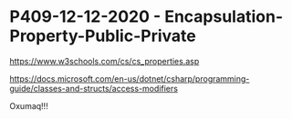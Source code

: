 # P409-12-12-2020 - Encapsulation-Property-Public-Private

https://www.w3schools.com/cs/cs_properties.asp

https://docs.microsoft.com/en-us/dotnet/csharp/programming-guide/classes-and-structs/access-modifiers

Oxumaq!!!

